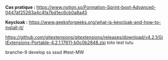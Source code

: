 **Cas pratique :** 
https://www.notion.so/Formation-Sprint-boot-Advanced-0447af25263a4c4fa7bd1ec6cb0a8a45

**Keycloak :**
https://www.geeksforgeeks.org/what-is-keycloak-and-how-to-install-it/

https://github.com/gitextensions/gitextensions/releases/download/v4.2.1/GitExtensions-Portable-4.2.1.17611-b0c0b2848.zip 
toto test 
tutu

branche-9
develop
ss
sssd
#test-MW 
